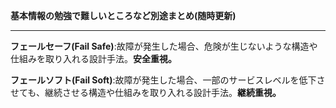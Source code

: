**基本情報の勉強で難しいところなど別途まとめ(随時更新)**

---

**フェールセーフ(Fail Safe)**:故障が発生した場合、危険が生じないような構造や仕組みを取り入れる設計手法。**安全重視。**

**フェールソフト(Fail Soft)**:故障が発生した場合、一部のサービスレベルを低下させても、継続させる構造や仕組みを取り入れる設計手法。**継続重視。**
